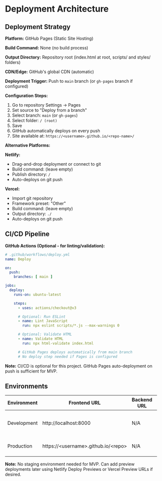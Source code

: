 # Deployment Architecture

## Deployment Strategy

**Platform:** GitHub Pages (Static Site Hosting)

**Build Command:** None (no build process)

**Output Directory:** Repository root (index.html at root, scripts/ and styles/ folders)

**CDN/Edge:** GitHub's global CDN (automatic)

**Deployment Trigger:** Push to `main` branch (or `gh-pages` branch if configured)

**Configuration Steps:**
1. Go to repository Settings → Pages
2. Set source to "Deploy from a branch"
3. Select branch: `main` (or `gh-pages`)
4. Select folder: `/ (root)`
5. Save
6. GitHub automatically deploys on every push
7. Site available at: `https://<username>.github.io/<repo-name>/`

**Alternative Platforms:**

**Netlify:**
- Drag-and-drop deployment or connect to git
- Build command: (leave empty)
- Publish directory: `/`
- Auto-deploys on git push

**Vercel:**
- Import git repository
- Framework preset: "Other"
- Build command: (leave empty)
- Output directory: `./`
- Auto-deploys on git push

## CI/CD Pipeline

**GitHub Actions (Optional - for linting/validation):**

```yaml
# .github/workflows/deploy.yml
name: Deploy

on:
  push:
    branches: [ main ]

jobs:
  deploy:
    runs-on: ubuntu-latest

    steps:
      - uses: actions/checkout@v3

      # Optional: Run ESLint
      - name: Lint JavaScript
        run: npx eslint scripts/*.js --max-warnings 0

      # Optional: Validate HTML
      - name: Validate HTML
        run: npx html-validate index.html

      # GitHub Pages deploys automatically from main branch
      # No deploy step needed if Pages is configured
```

**Note:** CI/CD is optional for this project. GitHub Pages auto-deployment on push is sufficient for MVP.

## Environments

| Environment | Frontend URL | Backend URL | Purpose |
|-------------|-------------|-------------|---------|
| Development | http://localhost:8000 | N/A | Local development with live reload |
| Production | https://\<username\>.github.io/\<repo\> | N/A | Live deployed application |

**Note:** No staging environment needed for MVP. Can add preview deployments later using Netlify Deploy Previews or Vercel Preview URLs if desired.